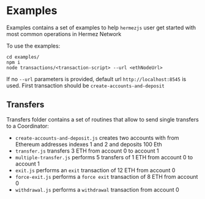 
# Examples
Examples contains a set of examples to help `hermezjs` user get started with most common operations in Hermez Network

To use the examples:
```
cd examples/
npm i
node transactions/<transaction-script> --url <ethNodeUrl>
```
If no `--url` parameters is provided, default url `http://localhost:8545` is used.
First transaction should be `create-accounts-and-deposit`

## Transfers
Transfers folder contains a set of routines that allow to send single transfers to a Coordinator:
- `create-accounts-and-deposit.js` creates two accounts with from Ethereum addresses indexes 1 and 2 and deposits 100 Eth
- `transfer.js` transfers 3 ETH from account 0 to account 1
- `multiple-transfer.js` performs 5 transfers of 1 ETH from account 0 to account 1
- `exit.js` performs an `exit` transaction of 12 ETH from account 0 
- `force-exit.js` performs a `force exit` transaction of 8 ETH from account 0 
- `withdrawal.js` performs a `withdrawal` transaction from account 0 

